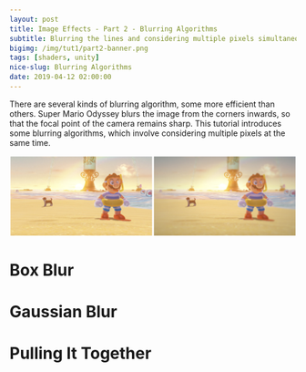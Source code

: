 ```yaml
---
layout: post
title: Image Effects - Part 2 - Blurring Algorithms
subtitle: Blurring the lines and considering multiple pixels simultaneously
bigimg: /img/tut1/part2-banner.png
tags: [shaders, unity]
nice-slug: Blurring Algorithms
date: 2019-04-12 02:00:00
---
```


There are several kinds of blurring algorithm, some more efficient than others. Super Mario Odyssey blurs the image from the corners inwards, so that the focal point of the camera remains sharp. This tutorial introduces some blurring algorithms, which involve considering multiple pixels at the same time.

![Blur](/img/tut1/part2-blur.png)

# Box Blur

# Gaussian Blur

# Pulling It Together
